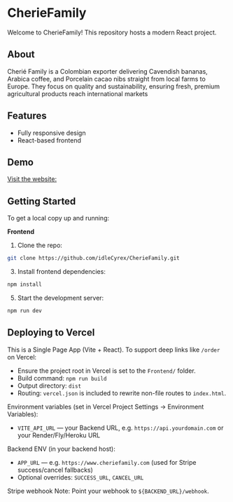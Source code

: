 # CherieFamily

Welcome to CherieFamily! This repository hosts a modern React project.

## About

Cherié Family is a Colombian exporter delivering Cavendish bananas, Arabica coffee, and Porcelain cacao nibs straight from local farms to Europe. They focus on quality and sustainability, ensuring fresh, premium agricultural products reach international markets

## Features
- Fully responsive design
- React-based frontend

## Demo

[Visit the website:](https://www.cheriefamily.com/) 

## Getting Started
To get a local copy up and running: 

**Frontend**

1. Clone the repo:
 ```bash
git clone https://github.com/idleCyrex/CherieFamily.git
```
3. Install frontend dependencies:
 ```bash
npm install
```
5. Start the development server:
 ```bash
npm run dev
```

## Deploying to Vercel

This is a Single Page App (Vite + React). To support deep links like `/order` on Vercel:

- Ensure the project root in Vercel is set to the `Frontend/` folder.
- Build command: `npm run build`
- Output directory: `dist`
- Routing: `vercel.json` is included to rewrite non-file routes to `index.html`.

Environment variables (set in Vercel Project Settings -> Environment Variables):

- `VITE_API_URL` — your Backend URL, e.g. `https://api.yourdomain.com` or your Render/Fly/Heroku URL

Backend ENV (in your backend host):

- `APP_URL` — e.g. `https://www.cheriefamily.com` (used for Stripe success/cancel fallbacks)
- Optional overrides: `SUCCESS_URL`, `CANCEL_URL`

Stripe webhook Note: Point your webhook to `${BACKEND_URL}/webhook`.
